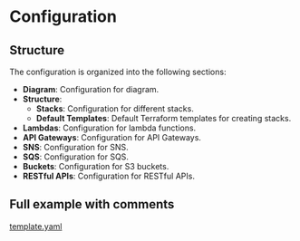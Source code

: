 # Configuration

## Structure

The configuration is organized into the following sections:

- **Diagram**: Configuration for diagram.
- **Structure**:
  - **Stacks**: Configuration for different stacks.
  - **Default Templates**: Default Terraform templates for creating stacks.
- **Lambdas**: Configuration for lambda functions.
- **API Gateways**: Configuration for API Gateways.
- **SNS**: Configuration for SNS.
- **SQS**: Configuration for SQS.
- **Buckets**: Configuration for S3 buckets.
- **RESTful APIs**: Configuration for RESTful APIs.

## Full example with comments

[template.yaml](template.yaml)
